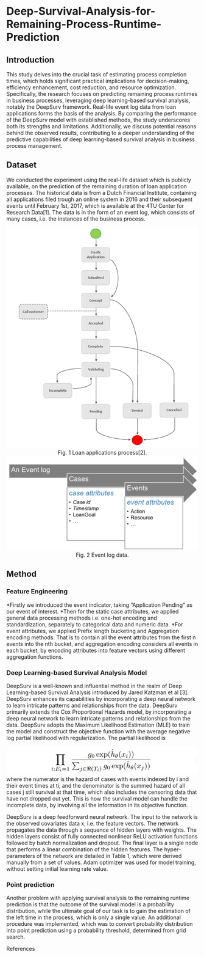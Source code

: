 # Deep-Survival-Analysis-for-Remaining-Process-Runtime-Prediction

## Introduction
This study delves into the crucial task of estimating process completion times, which holds significant practical implications for decision-making, efficiency enhancement, cost reduction, and resource optimization. Specifically, the research focuses on predicting remaining process runtimes in business processes, leveraging deep learning-based survival analysis, notably the DeepSurv framework. Real-life event log data from loan applications forms the basis of the analysis. By comparing the performance of the DeepSurv model with established methods, the study underscores both its strengths and limitations. Additionally, we discuss potential reasons behind the observed results, contributing to a deeper understanding of the predictive capabilities of deep learning-based survival analysis in business process management.

## Dataset
We conducted the experiment using the real-life dataset which is publicly available, on the prediction of the remaining duration of loan application processes. The historical data is from a Dutch Financial Institute, containing all applications filed trough an online system in 2016 and their subsequent events until February 1st, 2017, which is available at the 4TU Center for Research Data[1]. The data is in the form of an event log, which consists of many cases, i.e. the instances of the business process. 
<div align=center>
<img width='600' src='https://github.com/Shu-Shine/Deep-Survival-Analysis-for-Remaining-Process-Runtime-Prediction/blob/main/images/Loan_applications_process.png'/>  
Fig. 1 Loan applications process[2].
<img width='500' src='https://github.com/Shu-Shine/Deep-Survival-Analysis-for-Remaining-Process-Runtime-Prediction/blob/main/images/event_log.png'/> 
Fig. 2 Event log data.
</div>

## Method
### Feature Engineering
*Firstly we introduced the event indicator, taking “Application Pending” as our event of interest.
*Then for the static case attributes, we applied general data processing methods i.e. one-hot encoding and standardization, separately to categorical data and numeric data.
*For event attributes, we applied Prefix length bucketing and Aggregation encoding methods. That is to contain all the event attributes from the first n events into
the nth bucket, and aggregation encoding considers all events in each bucket, by encoding attributes into feature vectors using different aggregation functions. 

### Deep Learning-based Survival Analysis Model
DeepSurv is a well-known and influential method in the realm of Deep Learning-based Survival Analysis introduced by Jared Katzman et al [3]. DeepSurv enhances its capabilities by incorporating a deep neural network to learn intricate patterns and relationships from the data. 
DeepSurv primarily extends the Cox Proportional Hazards model, by incorporating a deep neural network to learn intricate patterns and relationships from the data. DeepSurv adopts the Maximum Likelihood Estimation (MLE) to train the model and construct the objective function with the average negative log partial likelihood with regularization. The partial likelihood is
<div align=center> 
<img width='500' src='https://github.com/Shu-Shine/Deep-Survival-Analysis-for-Remaining-Process-Runtime-Prediction/blob/main/images/equation1.jpg'/>   
</div>
where the numerator is the hazard of cases with events indexed by i and their event times at ti, and the denominator is the summed hazard of all cases j still survival at that time, which also includes the censoring data that have not dropped out yet. This is how the survival model can handle the incomplete data, by involving all the information in its objective function.  

DeepSurv is a deep feedforward neural network. The input to the network is the observed covariates data x, i.e. the feature vectors. The network propagates the data through a sequence of hidden layers with weights. The hidden layers consist of fully connected nonlinear ReLU activation functions followed by batch normalization and dropout. The final layer is a single node that performs a linear combination of the hidden features. The hyper-parameters of the network are detailed in Table 1, which were derived manually from a set of values. Adam optimizer was used for model training, without setting initial learning rate value.

### Point prediction
Another problem with applying survival analysis to the remaining runtime prediction is that the outcome of the survival model is a probability distribution, while the ultimate goal of our task is to gain the estimation of the left time in the process, which is only a single value. An additional procedure was implemented, which was to convert probability distribution into point prediction using a probability threshold, determined from grid search.

References


